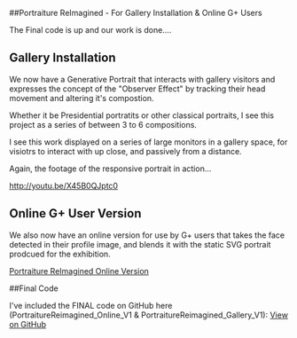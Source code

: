##Portraiture ReImagined - For Gallery Installation & Online G+ Users

The Final code is up and our work is done....


## Gallery Installation
We now have a Generative Portrait that interacts with gallery visitors and expresses the concept of the "Observer Effect" by tracking their head movement and altering it's compostion.

Whether it be Presidential portratits or other classical portraits, I see this project as a series of between 3 to 6 compositions.

I see this work displayed on a series of large monitors in a gallery space, for visiotrs to interact with up close, and passively from a distance.


Again, the footage of the responsive portrait in action...

http://youtu.be/X45B0QJptc0



## Online G+ User Version
We also now have an online version for use by G+ users that takes the face detected in their profile image, and blends it with the static SVG portrait prodcued for the exhibition.

[Portraiture ReImagined Online Version](http://www.brondbjerg.co.uk/demos/devart/final/PortraitureReimagined_Online_V1/ "Portraiture ReImagined Online Version")


##Final Code

I've included the FINAL code on GitHub here (PortraitureReimagined_Online_V1 & PortraitureReimagined_Gallery_V1): [View on GitHub](https://github.com/brondbjerg/devart-template/tree/master/project_code/final "View on GitHub")


